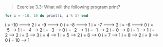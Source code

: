> Exercise 3.3: What will the following program print?  
```lua
for i = -10, 10 do print(i, i % 3) end
```
i = -10 ---> 2
i = -9 ---> 0
i = -8 ---> 1
i = -7 ---> 2
i = -6 ---> 0
i = -5 --> 1 
i = -4 --> 2
i = -3 --> 0
i = -2 --> 1 
i = -1 --> 2
i = 0 --> 0
i = 1 --> 1 
i = 2 --> 2
i = 3 --> 3 
i = 4 --> 1 
i = 5 --> 2
i = 6 --> 0
i = 7 --> 1 
i = 8 --> 2
i = 9 --> 0
i = 10 --> 1

